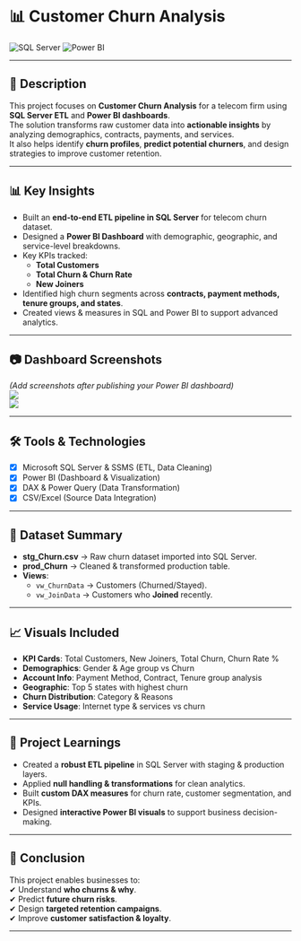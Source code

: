 # 📊 Customer Churn Analysis

![SQL Server](https://img.shields.io/badge/SQL%20Server-ETL-CC2927?style=for-the-badge&logo=microsoftsqlserver&logoColor=white)
![Power BI](https://img.shields.io/badge/Power%20BI-Dashboard-F2C811?style=for-the-badge&logo=powerbi&logoColor=black)

---

## 📌 Description

This project focuses on **Customer Churn Analysis** for a telecom firm using **SQL Server ETL** and **Power BI dashboards**.  
The solution transforms raw customer data into **actionable insights** by analyzing demographics, contracts, payments, and services.  
It also helps identify **churn profiles**, **predict potential churners**, and design strategies to improve customer retention.

---

## 📊 Key Insights

- Built an **end-to-end ETL pipeline in SQL Server** for telecom churn dataset.  
- Designed a **Power BI Dashboard** with demographic, geographic, and service-level breakdowns.  
- Key KPIs tracked:  
  - **Total Customers**  
  - **Total Churn & Churn Rate**  
  - **New Joiners**  
- Identified high churn segments across **contracts, payment methods, tenure groups, and states**.  
- Created views & measures in SQL and Power BI to support advanced analytics.  

---

## 📷 Dashboard Screenshots

*(Add screenshots after publishing your Power BI dashboard)*  
![](images/Dashboard_Summary.png)  
![](images/Dashboard_ChurnReason.png)  

---

## 🛠 Tools & Technologies

- [x] Microsoft SQL Server & SSMS (ETL, Data Cleaning)  
- [x] Power BI (Dashboard & Visualization)  
- [x] DAX & Power Query (Data Transformation)  
- [x] CSV/Excel (Source Data Integration)  

---

## 📁 Dataset Summary

- **stg_Churn.csv** → Raw churn dataset imported into SQL Server.  
- **prod_Churn** → Cleaned & transformed production table.  
- **Views**:  
  - `vw_ChurnData` → Customers (Churned/Stayed).  
  - `vw_JoinData` → Customers who **Joined** recently.  

---

## 📈 Visuals Included

- **KPI Cards**: Total Customers, New Joiners, Total Churn, Churn Rate %  
- **Demographics**: Gender & Age group vs Churn  
- **Account Info**: Payment Method, Contract, Tenure group analysis  
- **Geographic**: Top 5 states with highest churn  
- **Churn Distribution**: Category & Reasons  
- **Service Usage**: Internet type & services vs churn  

---

## 🧠 Project Learnings

- Created a **robust ETL pipeline** in SQL Server with staging & production layers.  
- Applied **null handling & transformations** for clean analytics.  
- Built **custom DAX measures** for churn rate, customer segmentation, and KPIs.  
- Designed **interactive Power BI visuals** to support business decision-making.  

---

## 🏁 Conclusion

This project enables businesses to:  
✔ Understand **who churns & why**.  
✔ Predict **future churn risks**.  
✔ Design **targeted retention campaigns**.  
✔ Improve **customer satisfaction & loyalty**.  

---
